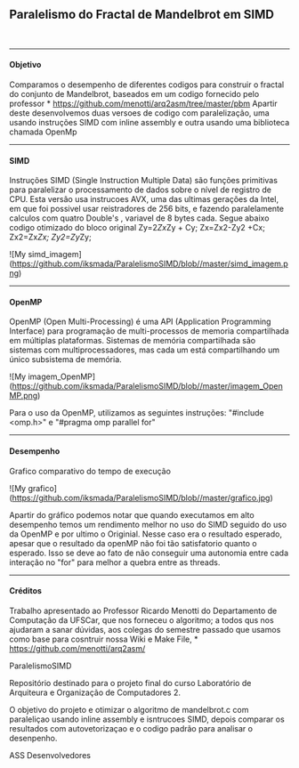 ﻿<h2>Paralelismo do Fractal de Mandelbrot em SIMD</h2></br>
<hr>
<h4>Objetivo</h4>

Comparamos o desempenho de diferentes codigos para construir o fractal do conjunto de Mandelbrot, baseados em um codigo fornecido pelo professor * https://github.com/menotti/arq2asm/tree/master/pbm
Apartir deste desenvolvemos duas versoes de codigo com paralelização, uma usando instruções SIMD com inline assembly e outra usando uma biblioteca chamada OpenMp


<hr>
<h4>SIMD</h4>

Instruções SIMD (Single Instruction Multiple Data) são funções primitivas para paralelizar o processamento de dados sobre o nível de registro de CPU.
Esta versão usa instrucoes AVX, uma das ultimas gerações da Intel, em que foi possivel usar reistradores de 256 bits, e fazendo paralelamente calculos com quatro Double's , variavel de 8 bytes cada.
Segue abaixo codigo otimizado do bloco original 
Zy=2*Zx*Zy + Cy;
Zx=Zx2-Zy2 +Cx;
Zx2=Zx*Zx;
Zy2=Zy*Zy;  

![My simd_imagem] (https://github.com/iksmada/ParalelismoSIMD/blob//master/simd_imagem.png)


<hr>
<h4>OpenMP</h4>

OpenMP (Open Multi-Processing) é uma API (Application Programming Interface) para programação de multi-processos de memoria compartilhada em múltiplas plataformas.
Sistemas de memória compartilhada são sistemas com multiprocessadores, mas cada um está compartilhando um único subsistema de memória.

![My imagem_OpenMP] (https://github.com/iksmada/ParalelismoSIMD/blob//master/imagem_OpenMP.png)

Para o uso da OpenMP, utilizamos as seguintes instruções: "#include <omp.h>" e "#pragma omp parallel for"

<hr>
<h4>Desempenho</h4>
Grafico comparativo do tempo de execução

![My grafico] (https://github.com/iksmada/ParalelismoSIMD/blob//master/grafico.jpg)

Apartir do gráfico podemos notar que quando executamos em alto desempenho temos um rendimento melhor no uso do SIMD seguido do uso da OpenMP e por ultimo o Originial.
Nesse caso era o resultado esperado, apesar que o resultado da openMP não foi tão satisfatorio quanto o esperado. Isso se deve ao fato de não conseguir uma autonomia entre cada interação no "for" para melhor a quebra entre as threads.


<hr>
<h4>Créditos</h4>

Trabalho apresentado ao Professor Ricardo Menotti do Departamento de Computação da UFSCar, que nos forneceu o algoritmo; a todos qus nos ajudaram a sanar dúvidas, aos colegas do semestre passado que usamos como base para cosntruir nossa Wiki e Make File, * https://github.com/menotti/arq2asm/


ParalelismoSIMD

Repositório destinado para o projeto final do curso Laboratório de Arquiteura e Organização de Computadores 2.

O objetivo do projeto e otimizar o algoritmo de mandelbrot.c com paraleliçao usando inline assembly e isntrucoes SIMD, depois comparar os resultados com autovetorizaçao e o codigo padrão para analisar o desenpenho.

ASS Desenvolvedores

